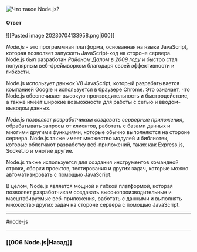 ![Что такое Node.js?](https://youtu.be/ad34hPJ273k?t=697)

#### Ответ

![[Pasted image 20230704133958.png|600]]

*Node.js* - это программная платформа, основанная на языке JavaScript, которая позволяет запускать JavaScript-код на стороне сервера. Node.js был разработан *Райаном Далом в 2009 году* и быстро стал популярным веб-фреймворком благодаря своей эффективности и гибкости.

Node.js использует движок V8 JavaScript, который разрабатывается компанией Google и используется в браузере Chrome. Это означает, что Node.js обеспечивает высокую производительность и быстродействие, а также имеет широкие возможности для работы с сетью и вводом-выводом данных.

*Node.js позволяет разработчикам создавать серверные приложения*, обрабатывать запросы от клиентов, работать с базами данных и многими другими функциями, которые обычно выполняются на стороне сервера. Node.js также имеет множество модулей и библиотек, которые облегчают разработку веб-приложений, таких как Express.js, Socket.io и многие другие.

Node.js также используется для создания инструментов командной строки, сборки проектов, тестирования и других задач, которые можно автоматизировать с помощью JavaScript.

В целом, Node.js является мощной и гибкой платформой, которая позволяет разработчикам создавать высокопроизводительные и масштабируемые веб-приложения, работать с данными и выполнять множество других задач на стороне сервера с помощью JavaScript.

___
#node-js 

___

### [[006 Node.js|Назад]]